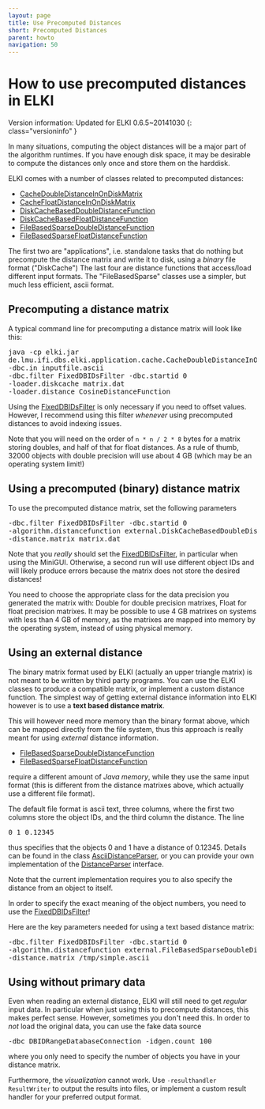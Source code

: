 ```yaml
---
layout: page
title: Use Precomputed Distances
short: Precomputed Distances
parent: howto
navigation: 50
---
```



How to use precomputed distances in ELKI
========================================

Version information: Updated for ELKI 0.6.5~20141030
{: class="versioninfo" }

In many situations, computing the object distances will be a major part of the algorithm runtimes. If you have enough disk space, it may be desirable to compute the distances only once and store them on the harddisk.

ELKI comes with a number of classes related to precomputed distances:

- [CacheDoubleDistanceInOnDiskMatrix](/releases/current/doc/de/lmu/ifi/dbs/elki/application/cache/CacheDoubleDistanceInOnDiskMatrix.html)
- [CacheFloatDistanceInOnDiskMatrix](/releases/current/doc/de/lmu/ifi/dbs/elki/application/cache/CacheFloatDistanceInOnDiskMatrix.html)
- [DiskCacheBasedDoubleDistanceFunction](/releases/current/doc/de/lmu/ifi/dbs/elki/distance/distancefunction/external/DiskCacheBasedDoubleDistanceFunction.html)
- [DiskCacheBasedFloatDistanceFunction](/releases/current/doc/de/lmu/ifi/dbs/elki/distance/distancefunction/external/DiskCacheBasedFloatDistanceFunction.html)
- [FileBasedSparseDoubleDistanceFunction](/releases/current/doc/de/lmu/ifi/dbs/elki/distance/distancefunction/external/FileBasedSparseDoubleDistanceFunction.html)
- [FileBasedSparseFloatDistanceFunction](/releases/current/doc/de/lmu/ifi/dbs/elki/distance/distancefunction/external/FileBasedSparseFloatDistanceFunction.html)

The first two are "applications", i.e. standalone tasks that do nothing but precompute the distance matrix and write it to disk, using a *binary* file format ("DiskCache") The last four are distance functions that access/load different input formats. The "FileBasedSparse" classes use a simpler, but much less efficient, ascii format.

Precomputing a distance matrix
------------------------------

A typical command line for precomputing a distance matrix will look like this:

<pre>
java -cp elki.jar
de.lmu.ifi.dbs.elki.application.cache.CacheDoubleDistanceInOnDiskMatrix
-dbc.in inputfile.ascii
-dbc.filter FixedDBIDsFilter -dbc.startid 0
-loader.diskcache matrix.dat
-loader.distance CosineDistanceFunction
</pre>

Using the [FixedDBIDsFilter](/releases/current/doc/de/lmu/ifi/dbs/elki/datasource/filter/FixedDBIDsFilter.html) is only necessary if you need to offset values. However, I recommend using this filter *whenever* using precomputed distances to avoid indexing issues.

Note that you will need on the order of `n * n / 2 * 8` bytes for a matrix storing doubles, and half of that for float distances. As a rule of thumb, 32000 objects with double precision will use about 4 GB (which may be an operating system limit!)

Using a precomputed (binary) distance matrix
--------------------------------------------

To use the precomputed distance matrix, set the following parameters

<pre>
-dbc.filter FixedDBIDsFilter -dbc.startid 0
-algorithm.distancefunction external.DiskCacheBasedDoubleDistanceFunction
-distance.matrix matrix.dat
</pre>

Note that you *really* should set the [FixedDBIDsFilter](/releases/current/doc/de/lmu/ifi/dbs/elki/datasource/filter/FixedDBIDsFilter.html), in particular when using the MiniGUI. Otherwise, a second run will use different object IDs and will likely produce errors because the matrix does not store the desired distances!

You need to choose the appropriate class for the data precision you generated the matrix with: Double for double precision matrixes, Float for float precision matrixes. It may be possible to use 4 GB matrixes on systems with less than 4 GB of memory, as the matrixes are mapped into memory by the operating system, instead of using physical memory.

Using an external distance
--------------------------

The binary matrix format used by ELKI (actually an upper triangle matrix) is not meant to be written by third party programs. You can use the ELKI classes to produce a compatible matrix, or implement a custom distance function. The simplest way of getting external distance information into ELKI however is to use a **text based distance matrix**.

This will however need more memory than the binary format above, which can be mapped directly from the file system, thus this approach is really meant for using *external* distance information.

- [FileBasedSparseDoubleDistanceFunction](/releases/current/doc/de/lmu/ifi/dbs/elki/distance/distancefunction/external/FileBasedSparseDoubleDistanceFunction.html)
- [FileBasedSparseFloatDistanceFunction](/releases/current/doc/de/lmu/ifi/dbs/elki/distance/distancefunction/external/FileBasedSparseFloatDistanceFunction.html)

require a different amount of *Java memory*, while they use the same input format (this is different from the distance matrixes above, which actually use a different file format).

The default file format is ascii text, three columns, where the first two columns store the object IDs, and the third column the distance. The line

<pre>
0 1 0.12345
</pre>

thus specifies that the objects 0 and 1 have a distance of 0.12345. Details can be found in the class [AsciiDistanceParser](/releases/current/doc/de/lmu/ifi/dbs/elki/distance/distancefunction/external/AsciiDistanceParser.html), or you can provide your own implementation of the [DistanceParser](/releases/current/doc/de/lmu/ifi/dbs/elki/distance/distancefunction/external/DistanceParser.html) interface.

Note that the current implementation requires you to also specify the distance from an object to itself.

In order to specify the exact meaning of the object numbers, you need to use the [FixedDBIDsFilter](/releases/current/doc/de/lmu/ifi/dbs/elki/datasource/filter/FixedDBIDsFilter.html)!

Here are the key parameters needed for using a text based distance matrix:

<pre>
-dbc.filter FixedDBIDsFilter -dbc.startid 0
-algorithm.distancefunction external.FileBasedSparseDoubleDistanceFunction
-distance.matrix /tmp/simple.ascii
</pre>

Using without primary data
--------------------------

Even when reading an external distance, ELKI will still need to get *regular* input data. In particular when just using this to precompute distances, this makes perfect sense. However, sometimes you don't need this. In order to *not* load the original data, you can use the fake data source

<pre>
-dbc DBIDRangeDatabaseConnection -idgen.count 100
</pre>

where you only need to specify the number of objects you have in your distance matrix.

Furthermore, the *visualization* cannot work. Use `-resulthandler ResultWriter` to output the results into files, or implement a custom result handler for your preferred output format.
